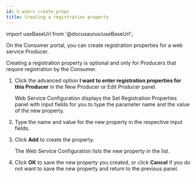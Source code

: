 ```yaml
---
id: h_wserv_create_props
title: Creating a registration property
---
```

import useBaseUrl from '@docusaurus/useBaseUrl';



On the Consumer portal, you can create registration properties for a web service Producer.

Creating a registration property is optional and only for Producers that require registration by the Consumer.

1.  Click the advanced option **I want to enter registration properties for this Producer** in the New Producer or Edit Producer panel.

    Web Service Configuration displays the Set Registration Properties panel with input fields for you to type the parameter name and the value of the new property.

2.  Type the name and value for the new property in the respective input fields.

3.  Click **Add** to create the property.

    The Web Service Configuration lists the new property in the list.

4.  Click **OK** to save the new property you created, or click **Cancel** if you do not want to save the new property and return to the previous panel.


